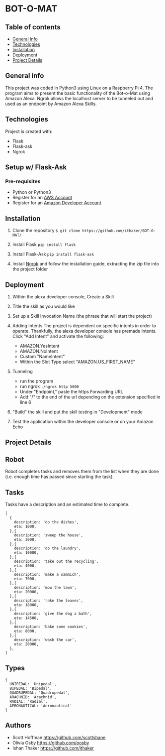 # BOT-O-MAT

## Table of contents
* [General Info](#general-info)
* [Technologies](#technologies)
* [Installation](#installation)
* [Deployment](#deployment)
* [Project Details](#project-details)

## General info
This project was coded in Python3 using Linux on a Raspberry Pi 4. The program aims to present the basic functionality of the Bot-o-Mat using Amazon Alexa. Ngrok allows the localhost server to be tunneled out and used as an endpoint by Amazon Alexa Skills. 

## Technologies
Project is created with:
* Flask
* Flask-ask
* Ngrok

## Setup w/ Flask-Ask
### Pre-requisites
- Python or Python3
- Register for an [AWS Account](https://aws.amazon.com/)
- Register for an [Amazon Developer Account](https://developer.amazon.com/)

## Installation
1. Clone the repository
`$ git clone https://github.com/ithaker/BOT-O-MAT/`

2. Install Flask
`pip install flask`

3. Install Flask-Ask
`pip install flask-ask`

4. Install [Ngrok](https://ngrok.com/) and follow the installation guide, extracting the zip file into the project folder

## Deployment
1. Within the alexa developer console, Create a Skill

2. Title the skill as you would like

3. Set up a Skill Invocation Name (the phrase that will start the project)

4. Adding Intents
The project is dependent on specific intents in order to operate. Thankfully, the alexa developer console has premade intents. Click "Add Intent" and activate the following:
    - AMAZON.YesIntent
    - AMAZON.NoIntent
    - Custom "NameIntent"
    - Within the Slot Type select "AMAZON.US_FIRST_NAME"
  
5. Tunneling
    - run the program
    - run ngrok `./ngrok http 5000`
    - Under "Endpoint," paste the https Forwarding URL
    - Add "/" to the end of the url depending on the extension specified in line 6
    
6. "Build" the skill and put the skill testing in "Development" mode

7. Test the application within the developer console or on your Amazon Echo

## Project Details

## Robot
Robot completes tasks and removes them from the list when they are done (i.e. enough time has passed since starting the task).

## Tasks
Tasks have a description and an estimated time to complete.

```
[
  {
    description: 'do the dishes',
    eta: 1000,
  },{
    description: 'sweep the house',
    eta: 3000,
  },{
    description: 'do the laundry',
    eta: 10000,
  },{
    description: 'take out the recycling',
    eta: 4000,
  },{
    description: 'make a sammich',
    eta: 7000,
  },{
    description: 'mow the lawn',
    eta: 20000,
  },{
    description: 'rake the leaves',
    eta: 18000,
  },{
    description: 'give the dog a bath',
    eta: 14500,
  },{
    description: 'bake some cookies',
    eta: 8000,
  },{
    description: 'wash the car',
    eta: 20000,
  },
]
```

## Types
```
{ 
  UNIPEDAL: 'Unipedal',
  BIPEDAL: 'Bipedal',
  QUADRUPEDAL: 'Quadrupedal',
  ARACHNID: 'Arachnid',
  RADIAL: 'Radial',
  AERONAUTICAL: 'Aeronautical'
}
```


## Authors
- Scott Hoffman <https://github.com/scottshane>
- Olivia Osby <https://github.com/oosby>
- Ishan Thaker <https://github.com/ithaker>
